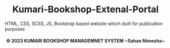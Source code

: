 <h1 align="center"><b> Kumari-Bookshop-Extenal-Portal</b></h1>
HTML, CSS, SCSS, JS, Bootstrap based website which duilt for publication purposes 

<br>
<h4 align="center"><b> © 2023 KUMARI BOOKSHOP MANAGEMNET SYSTEM ~Sahan Nimesha~</b>  </h4>
